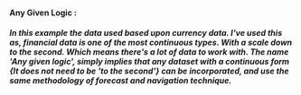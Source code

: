 #### Any Given Logic :
##### In this example the data used based upon currency data. I've used this as, financial data is one of the most continuous types. With a scale down to the second. Which means there's a lot of data to work with. The name 'Any given logic', simply implies that any dataset with a continuous form {It does not need to be 'to the second'} can be incorporated, and use the same methodology of forecast and navigation technique. 
